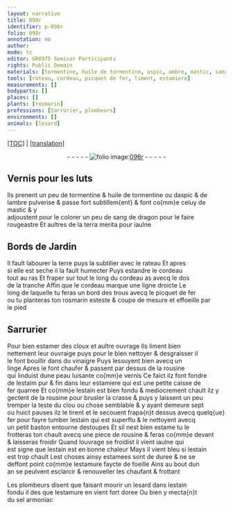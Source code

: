 ```yaml
---
layout: narrative
title: 098r
identifier: p-098r
folio: 098r
annotation: no
author:
mode: tc
editor: GR8975 Seminar Participants
rights: Public Domain
materials: [tormentine, huile de tormentine, aspic, ambre, mastic, sang de dragon, terra merita, estamer, vinaigre, linge, rousine, estaim, fer, estain, estoupes, estame, estamees, estamure, sel armoniac]
tools: [rateau, cordeau, picquet de fer, liment, estamiere]
measurements: []
bodyparts: []
places: []
plants: [rosmarin]
professions: [Sarrurier, plombeurs]
environments: []
animals: [lesard]
---
```


<p><a href="{{ site.baseurl }}/diplomatic/">[TOC]</a> | <a href="{{ site.baseurl }}/texts/p-098r_tl/" target="_blank">[translation]</a></p><div class="folio" align="center">- - - - - <a href="http://gallica.bnf.fr/ark:/12148/btv1b10500001g/f201.image" target="_blank"><img src="https://cu-mkp.github.io/2017-workshop-edition/assets/photo-icon.png" alt="folio image: " style="display:inline-block; margin-bottom:-3px;"/>098r</a> - - - - - </div>  
  

## Vernis pour les luts

 
Ils prenent un peu de <span class="m">tormentine</span> & <span class="m">huile de tormentine</span> ou d<span class="m">aspic</span> & de<br/> l<span class="m">ambre</span> pulverise & passe fort subtillem{ent} & font co{mm}e celuy de <span class="m">mastic</span> & y<br/> adjoustent pour le colorer un peu de <span class="m">sang de dragon</span> pour le faire<br/> rougeastre Et aultres de la <span class="m">terra merita</span> pour iaulne
 
 
  

## Bords de Jardin

 
Il fault labourer la terre puys la subtilier avec le <span class="tl">rateau</span> Et apres<br/> si elle est seche il la fault humecter Puys estandre le <span class="tl">cordeau</span><br/> tout au ras Et fraper sur tout le long du <span class="tl">cordeau</span> <span class="del">as</span> avecq le dos<br/> de la tranche Affin que le <span class="tl">cordeau</span> marque une ligne droicte Le<br/> long de laquelle tu feras <span class="del">un bord</span> des trous avecq le <span class="tl">picquet de fer</span><br/> ou tu planteras ton <span class="pa">rosmarin</span> esteste & coupe de mesure et effoeille par<br/> le pied
 
 
  

## <span class="pro">Sarrurier</span>

 
Pour bien <span class="m">estamer</span> des cloux et aultre ouvrage Ils <span class="tl">liment</span> bien<br/> nettement leur ouvraige puys pour le bien nettoyer & desgraisser il<br/> le font bouillir dans du <span class="m">vinaigre</span> Puys lessuyent bien avecq un<br/> <span class="m">linge</span> Apres le font chaufer & passent par dessus de la <span class="m">rousine</span><br/> qui linduist dune peau luisante co{mm}e vernis Ce faict ilz font fondre<br/> de l<span class="m">estaim</span> pur & fin dans leur <span class="tl">estamiere</span> qui est une petite caisse de<br/> <span class="m">fer</span> quarree Et co{mm}e l<span class="m">estain</span> est bien fondu & mediocrement chault ilz y<br/> gectent de la <span class="m">rousine</span> pour brusler la crasse & puys y laissent un peu<br/> tremper la teste du clou ou chose semblable & y ayant demeure sept<br/> ou huict pauses ilz le tirent et le secouent frapa{n}t dessus avecq quelq{ue}<br/> <span class="m">fer</span> pour fayre tumber l<span class="m">estain</span> qui est superflu & le nettoyent avecq<br/> un petit baston entourne d<span class="m">estoupes</span> Et sil nest bien <span class="m">estame</span> tu le<br/> frotteras ton chault avecq une piece de <span class="m">rousine</span> & feras co{mm}e devant<br/> & laisseras froidir Quand louvrage se froidist il vient iaulne qui<br/> est signe que l<span class="m">estain</span> est en bonne chaleur Mays il vient bleu si l<span class="m">estain</span><br/> est trop chault Les<span class="del">t</span> choses ainsy <span class="m">estamees</span> sont de duree & ne se<br/> deffont point co{mm}e lestamure faycte de foeille Ains au bout dun<br/> an se peulvent esclarcir & renouveller les chaufant & frottant
 
Les <span class="pro">plombeurs</span> disent que faisant mourir un <span class="al">lesard</span> dans l<span class="m">estain</span><br/> fondu <span class="del">il des</span> que l<span class="m">estamure</span> en vient fort doree Ou bien y mecta{n}t<br/> du <span class="m">sel armoniac</span>
 
